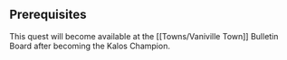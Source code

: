 ## Prerequisites

This quest will become available at the [[Towns/Vaniville Town]] Bulletin Board after becoming the Kalos Champion.
